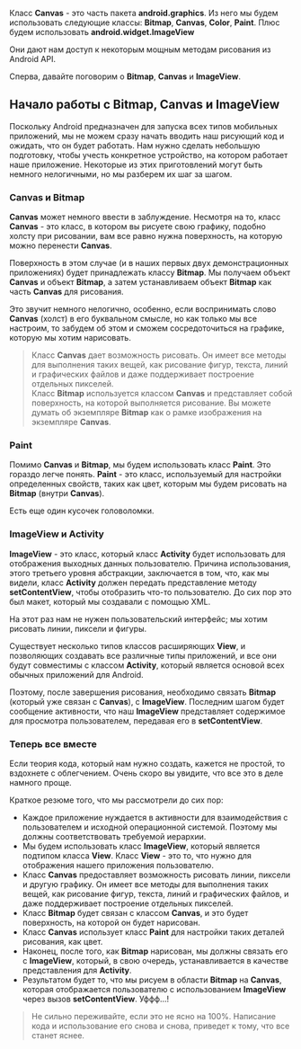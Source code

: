 Класс **Canvas** - это часть пакета **android.graphics**. Из него мы будем использовать следующие классы: **Bitmap**, **Canvas**, **Color**, **Paint**. Плюс будем использовать **android.widget.ImageView**

Они дают нам доступ к некоторым мощным методам рисования из Android API.

Сперва, давайте поговорим о **Bitmap**, **Canvas** и **ImageView**.

## Начало работы c Bitmap, Canvas и ImageView
Поскольку Android предназначен для запуска всех типов мобильных приложений, мы не можем сразу начать вводить наш рисующий код и ожидать, что он будет работать. Нам нужно сделать небольшую подготовку, чтобы учесть конкретное устройство, на котором работает наше приложение. Некоторые из этих приготовлений могут быть немного нелогичными, но мы разберем их шаг за шагом.

### Canvas и Bitmap
**Canvas** может немного ввести в заблуждение. Несмотря на то, класс **Canvas** - это класс, в котором вы рисуете свою графику, подобно холсту при рисовании, вам все равно нужна поверхность, на которую можно перенести **Canvas**.

Поверхность в этом случае (и в наших первых двух демонстрационных приложениях) будет принадлежать классу **Bitmap**. Мы получаем объект **Canvas** и объект **Bitmap**, а затем устанавливаем объект **Bitmap** как часть **Canvas** для рисования.

Это звучит немного нелогично, особенно, если воспринимать слово **Canvas** (холст) в его буквальном смысле, но как только мы все настроим, то забудем об этом и сможем сосредоточиться на графике, которую мы хотим нарисовать.

> Класс **Canvas** дает возможность рисовать. Он имеет все методы для выполнения таких вещей, как рисование фигур, текста, линий и графических файлов и даже поддерживает построение отдельных пикселей.  
Класс **Bitmap** используется классом **Canvas** и представляет собой поверхность, на которой выполняется рисование. Вы можете думать об экземпляре **Bitmap** как о рамке изображения на экземпляре **Canvas**.

### Paint
Помимо **Canvas** и **Bitmap**, мы будем использовать класс **Paint**. Это гораздо легче понять. **Paint** - это класс, используемый для настройки определенных свойств, таких как цвет, которым мы будем рисовать на **Bitmap** (внутри **Canvas**).

Есть еще один кусочек головоломки.

### ImageView и Activity
**ImageView** - это класс, который класс **Activity** будет использовать для отображения выходных данных пользователю. Причина использования, этого третьего уровня абстракции, заключается в том, что, как мы видели, класс **Activity** должен передать представление методу **setContentView**, чтобы отобразить что-то пользователю. До сих пор это был макет, который мы создавали с помощью XML.

На этот раз нам не нужен пользовательский интерфейс; мы хотим рисовать линии, пиксели и фигуры.

Существует несколько типов классов расширяющих **View**, и позволяющих создавать все различные типы приложений, и все они будут совместимы с классом **Activity**, который является основой всех обычных приложений для Android.

Поэтому, после завершения рисования, необходимо связать **Bitmap** (который уже связан с **Canvas**), с **ImageView**. Последним шагом будет сообщение активности, что наш **ImageView** представляет содержимое для просмотра пользователем, передавая его в **setContentView**.

### Теперь все вместе
Если теория кода, который нам нужно создать, кажется не простой, то вздохнете с облегчением. Очень скоро вы увидите, что все это в деле намного проще.

Краткое резюме того, что мы рассмотрели до сих пор:

- Каждое приложение нуждается в активности для взаимодействия с пользователем и исходной операционной системой. Поэтому мы должны соответствовать требуемой иерархии.
- Мы будем использовать класс **ImageView**, который является подтипом класса **View**. Класс **View** - это то, что нужно для отображения нашего приложения пользователю.
- Класс **Canvas** предоставляет возможность рисовать линии, пиксели и другую графику. Он имеет все методы для выполнения таких вещей, как рисование фигур, текста, линий и графических файлов, и даже поддерживает построение отдельных пикселей.
- Класс **Bitmap** будет связан с классом **Canvas**, и это будет поверхность, на которой он будет нарисован.
- Класс **Canvas** использует класс **Paint** для настройки таких деталей рисования, как цвет.
- Наконец, после того, как **Bitmap** нарисован, мы должны связать его с **ImageView**, который, в свою очередь, устанавливается в качестве представления для **Activity**.
- Результатом будет то, что мы рисуем в области **Bitmap** на **Canvas**, которая отображается пользователю с использованием **ImageView** через вызов **setContentView**. Уффф...!

> Не сильно переживайте, если это не ясно на 100%. Написание кода и использование его снова и снова, приведет к тому, что все станет яснее.
